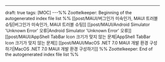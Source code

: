 ---
draft: true
tags: [MOC]
---%% Zoottelkeeper: Beginning of the autogenerated index file list  %%
 [[post/MAUI/버그인가 미숙인가, MAUI 트러블 슈팅|버그인가 미숙인가, MAUI 트러블 슈팅]]
 [[post/MAUI/Android Simulator 'Unknown Error' 오류|Android Simulator 'Unknown Error' 오류]]
 [[post/MAUI/AppShell TabBar Icon 크기가 맞지 않는 문제|AppShell TabBar Icon 크기가 맞지 않는 문제]]
 [[post/MAUI/MacOS .NET 7.0 MAUI 개발 환경 구성하기|MacOS .NET 7.0 MAUI 개발 환경 구성하기]]
%% Zoottelkeeper: End of the autogenerated index file list  %%
